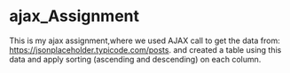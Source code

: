 # ajax_Assignment
This is my ajax assignment,where we used AJAX call to get the data from: https://jsonplaceholder.typicode.com/posts.
and created a table using this data and apply sorting (ascending and descending) on each column.
